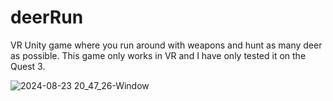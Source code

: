 # deerRun
VR Unity game where you run around with weapons and hunt as many deer as possible. This game only works in VR and I have only tested it on the Quest 3.

![2024-08-23 20_47_26-Window](https://github.com/user-attachments/assets/71e12f1d-5014-4b61-abcc-afc994d5527c)
